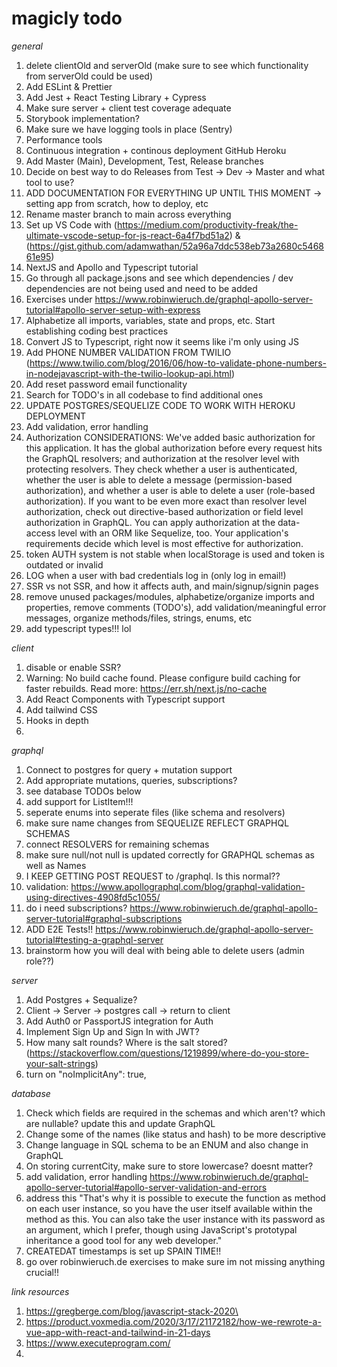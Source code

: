 # magicly todo

*general*
1. delete clientOld and serverOld (make sure to see which functionality from serverOld could be used)
2. Add ESLint & Prettier
3. Add Jest + React Testing Library + Cypress
4. Make sure server + client test coverage adequate
5. Storybook implementation?
6. Make sure we have logging tools in place (Sentry)
7. Performance tools
8. Continuous integration + continous deployment GitHub Heroku
9. Add Master (Main), Development, Test, Release branches
10. Decide on best way to do Releases from Test -> Dev -> Master and what tool to use?
11. ADD DOCUMENTATION FOR EVERYTHING UP UNTIL THIS MOMENT -> setting app from scratch, how to deploy, etc
12. Rename master branch to main across everything
13. Set up VS Code with (https://medium.com/productivity-freak/the-ultimate-vscode-setup-for-js-react-6a4f7bd51a2) & (https://gist.github.com/adamwathan/52a96a7ddc538eb73a2680c546861e95)
14. NextJS and Apollo and Typescript tutorial
15. Go through all package.jsons and see which dependencies / dev dependencies are not being used and need to be added
16. Exercises under https://www.robinwieruch.de/graphql-apollo-server-tutorial#apollo-server-setup-with-express
17. Alphabetize all imports, variables, state and props, etc. Start establishing coding best practices
18. Convert JS to Typescript, right now it seems like i'm only using JS
19. Add PHONE NUMBER VALIDATION FROM TWILIO (https://www.twilio.com/blog/2016/06/how-to-validate-phone-numbers-in-nodejavascript-with-the-twilio-lookup-api.html)
20. Add reset password email functionality
21. Search for TODO's in all codebase to find additional ones
22. UPDATE POSTGRES/SEQUELIZE CODE TO WORK WITH HEROKU DEPLOYMENT
23. Add validation, error handling
24. Authorization CONSIDERATIONS:
  We've added basic authorization for this application. It has the global authorization before every request hits the GraphQL resolvers; and authorization at the resolver level with protecting resolvers. They check whether a user is authenticated, whether the user is able to delete a message (permission-based authorization), and whether a user is able to delete a user (role-based authorization).
  If you want to be even more exact than resolver level authorization, check out directive-based authorization or field level authorization in GraphQL. You can apply authorization at the data-access level with an ORM like Sequelize, too. Your application's requirements decide which level is most effective for authorization.
25. token AUTH system is not stable when localStorage is used and token is outdated or invalid
26. LOG when a user with bad credentials log in (only log in email!)
27. SSR vs not SSR, and how it affects auth, and main/signup/signin pages
28. remove unused packages/modules, alphabetize/organize imports and properties, remove comments (TODO's), add validation/meaningful error messages, organize methods/files, strings, enums, etc
29. add typescript types!!! lol

*client*
1. disable or enable SSR?
2. Warning: No build cache found. Please configure build caching for faster rebuilds. Read more: https://err.sh/next.js/no-cache
3. Add React Components with Typescript support
4. Add tailwind CSS
5. Hooks in depth
6.

*graphql*
1. Connect to postgres for query + mutation support
2. Add appropriate mutations, queries, subscriptions?
3. see database TODOs below
4. add support for ListItem!!!
5. seperate enums into seperate files (like schema and resolvers)
6. make sure name changes from SEQUELIZE REFLECT GRAPHQL SCHEMAS
7. connect RESOLVERS for remaining schemas
8. make sure null/not null is updated correctly for GRAPHQL schemas as well as Names
9. I KEEP GETTING POST REQUEST to /graphql. Is this normal??
10. validation: https://www.apollographql.com/blog/graphql-validation-using-directives-4908fd5c1055/
11. do i need subscriptions? https://www.robinwieruch.de/graphql-apollo-server-tutorial#graphql-subscriptions
12. ADD E2E Tests!! https://www.robinwieruch.de/graphql-apollo-server-tutorial#testing-a-graphql-server
13. brainstorm how you will deal with being able to delete users (admin role??)

*server*
1. Add Postgres + Sequalize?
2. Client -> Server -> postgres call -> return to client
3. Add Auth0 or PassportJS integration for Auth
4. Implement Sign Up and Sign In with JWT?
5. How many salt rounds? Where is the salt stored? (https://stackoverflow.com/questions/1219899/where-do-you-store-your-salt-strings)
6. turn on "noImplicitAny": true,

*database*
1. Check which fields are required in the schemas and which aren't? which are nullable? update this and update GraphQL
2. Change some of the names (like status and hash) to be more descriptive
3. Change language in SQL schema to be an ENUM and also change in GraphQL
4. On storing currentCity, make sure to store lowercase? doesnt matter?
5. add validation, error handling https://www.robinwieruch.de/graphql-apollo-server-tutorial#apollo-server-validation-and-errors
6. address this "That's why it is possible to execute the function as method on each user instance, so you have the user itself available within the method as this. You can also take the user instance with its password as an argument, which I prefer, though using JavaScript's prototypal inheritance a good tool for any web developer."
7. CREATEDAT timestamps is set up SPAIN TIME!!
8. go over robinwieruch.de exercises to make sure im not missing anything crucial!!

*link resources*
1. https://gregberge.com/blog/javascript-stack-2020\
2. https://product.voxmedia.com/2020/3/17/21172182/how-we-rewrote-a-vue-app-with-react-and-tailwind-in-21-days
3. https://www.executeprogram.com/
4.


